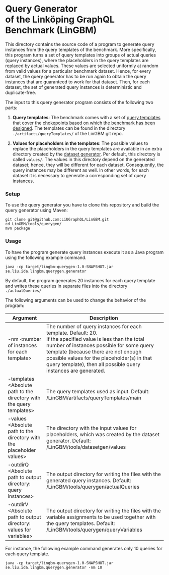 # Query Generator <br/> of the Linköping GraphQL Benchmark (LinGBM)
This directory contains the source code of a program to generate query instances from the query templates of the benchmark. More specifically, this program turns a set of query templates into groups of actual queries (query instances), where the placeholders in the query templates are replaced by actual values. These values are selected uniformly at random from valid values for a particular benchmark dataset. Hence, for every dataset, the query generator has to be run again to obtain the query instances that are guaranteed to work for that dataset. Then, for each dataset, the set of generated query instances is deterministic and duplicate-free. 

The input to this query generator program consists of the following two parts:

1. **Query templates**: The benchmark comes with a set of [query templates](https://github.com/LiUGraphQL/LinGBM/wiki/Query-Templates-of-the-Benchmark) that cover the [chokepoints based on which the benchmark has been designed](https://github.com/LiUGraphQL/LinGBM/wiki/Choke-Points-for-a-GraphQL-Performance-Benchmark). The templates can be found in the directory `./artifacts/queryTemplates/` of the LinGBM git repo.

2. **Values for placeholders in the templates**: The possible values to replace the placeholders in the query templates are available in an extra directory created by the [dataset generator](https://github.com/LiUGraphQL/LinGBM/tree/master/tools/datasetgen). Per default, this directory is called `values/`. The values in this directory depend on the generated dataset; hence, they will be different for each dataset. Consequently, the query instances may be different as well. In other words, for each dataset it is necessary to generate a corresponding set of query instances.

### Setup

To use the query generator you have to clone this repository and build the query generator using Maven:

```
git clone git@github.com:LiUGraphQL/LinGBM.git
cd LinGBM/tools/querygen/
mvn package
```

### Usage

To have the program generate query instances execute it as a Java program using the following example command.

```
java -cp target/lingbm-querygen-1.0-SNAPSHOT.jar se.liu.ida.lingbm.querygen.generator
```

By default, the program generates 20 instances for each query template and writes these queries in separate files into the directory `./actualQueries/`

The following arguments can be used to change the behavior of the program:

| Argument | Description |
| ------ | ------|
|-nm \<number of instances for each template> |The number of query instances for each template. Default: 20. <br> If the specified value is less than the total number of instances possible for some query template (because there are not enough possible values for the placeholder(s) in that query template), then all possible query instances are generated.| 
|-templates \<Absolute path to the directory with the query templates> |The query templates used as input. Default: /LinGBM/artifacts/queryTemplates/main| 
|-values \<Absolute path to the directory with the placeholder values> |The directory with the input values for placeholders, which was created by the dataset generator. Default: /LinGBM/tools/datasetgen/values |
|-outdirQ \<Absolute path to output directory: query instances> |The output directory for writing the files with the generated query instances. Default: /LinGBM/tools/querygen/actualQueries|
|-outdirV \<Absolute path to output directory: values for variables> |The output directory for writing the files with the variable assignments to be used together with the query templates. Default: /LinGBM/tools/querygen/queryVariables |

For instance, the following example command generates only 10 queries for each query template.

```
java -cp target/lingbm-querygen-1.0-SNAPSHOT.jar se.liu.ida.lingbm.querygen.generator -nm 10
```
